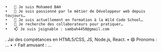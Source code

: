 	•	👋 Je suis Mohamed BAH
	•	👀 Je suis passionné par le métier de Développeur web depuis toujours…
	•	🌱 Je suis actuellement en formation à la Wild Code School…
	•	💞️ Je recherche des collaborateurs pour pratiquer…
	•	📫 Je suis joignable : sambah4450@gmail.com
  . Jai des compétances en HTML5/CSS, JS, Node.js, React.
	•	😄 Pronoms : …
	•	⚡ Fait amusant : …

<!---
sbg224/sbg224 is a ✨ special ✨ repository because its `README.md` (this file) appears on your GitHub profile.
You can click the Preview link to take a look at your changes.
--->
